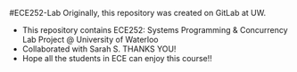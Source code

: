 #ECE252-Lab
Originally, this repository was created on GitLab at UW.
- This repository contains ECE252: Systems Programming & Concurrency Lab Project @ University of Waterloo
- Collaborated with Sarah S. THANKS YOU!
- Hope all the students in ECE can enjoy this course!!
